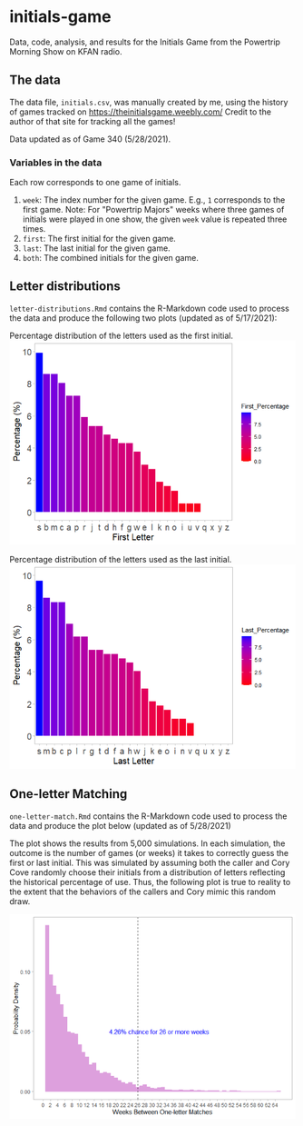 # initials-game
Data, code, analysis, and results for the Initials Game from the Powertrip Morning Show on KFAN radio.

## The data
The data file, `initials.csv`, was manually created by me, using the history of games tracked on https://theinitialsgame.weebly.com/ Credit to the author of that site for tracking all the games!

Data updated as of Game 340 (5/28/2021).

### Variables in the data
Each row corresponds to one game of initials.
1. `week`: The index number for the given game. E.g., `1` corresponds to the first game. Note: For "Powertrip Majors" weeks where three games of initials were played in one show, the given `week` value is repeated three times.
2. `first`: The first initial for the given game.
3. `last`: The last initial for the given game.
4. `both`: The combined initials for the given game.


## Letter distributions
`letter-distributions.Rmd` contains the R-Markdown code used to process the data and produce the following two plots (updated as of 5/17/2021):

Percentage distribution of the letters used as the first initial.
![alt text](https://github.com/brown-jm/initials-game/blob/main/plots/first-letter-percentage.png?raw=true)



Percentage distribution of the letters used as the last initial.
![alt text](https://github.com/brown-jm/initials-game/blob/main/plots/last-letter-percentage.png?raw=true)

## One-letter Matching
`one-letter-match.Rmd` contains the R-Markdown code used to process the data and produce the plot below (updated as of 5/28/2021)

The plot shows the results from 5,000 simulations. In each simulation, the outcome is the number of games (or weeks) it takes to correctly guess the first or last initial. This was simulated by assuming both the caller and Cory Cove randomly choose their initials from a distribution of letters reflecting the historical percentage of use. Thus, the following plot is true to reality to the extent that the behaviors of the callers and Cory mimic this random draw.

![alt text](https://github.com/brown-jm/initials-game/blob/main/plots/sim-one-letter-match.png?raw=true)
